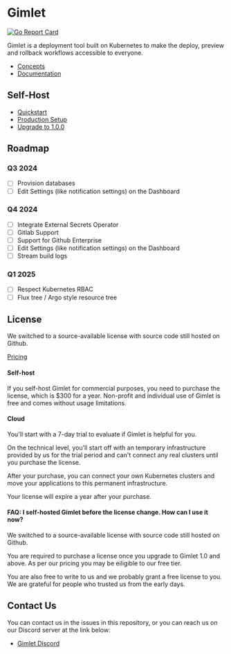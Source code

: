 # Gimlet

[![Go Report Card](https://goreportcard.com/badge/github.com/gimlet-io/gimlet)](https://goreportcard.com/report/github.com/gimlet-io/gimlet)

Gimlet is a deployment tool built on Kubernetes to make the deploy, preview and rollback workflows accessible to everyone.

- [Concepts](https://gimlet.io/docs/concepts)
- [Documentation](https://gimlet.io/docs/)

## Self-Host

- [Quickstart](https://gimlet.io/docs/self-host/quickstart)
- [Production Setup](https://gimlet.io/docs/self-host/production-setup)
- [Upgrade to 1.0.0](https://gimlet.io/blog/steps-to-upgrade-gimlet-to-v1-0-0)

## Roadmap

### Q3 2024

- [ ] Provision databases
- [ ] Edit Settings (like notification settings) on the Dashboard

### Q4 2024

- [ ] Integrate External Secrets Operator
- [ ] Gitlab Support
- [ ] Support for Github Enterprise
- [ ] Edit Settings (like notification settings) on the Dashboard
- [ ] Stream build logs

### Q1 2025

- [ ] Respect Kubernetes RBAC
- [ ] Flux tree / Argo style resource tree

## License

We switched to a source-available license with source code still hosted on Github.

[Pricing](https://gimlet.io/pricing)

#### Self-host

If you self-host Gimlet for commercial purposes, you need to purchase the license, which is $300 for a year. 
Non-profit and individual use of Gimlet is free and comes without usage limitations.

#### Cloud

You'll start with a 7-day trial to evaluate if Gimlet is helpful for you.

On the technical level, you'll start off with an temporary infrastructure provided by us for the trial period and can't connect any real clusters until you purchase the license.

After your purchase, you can connect your own Kubernetes clusters and move your applications to this permanent infrastructure.

Your license will expire a year after your purchase.

#### FAQ: I self-hosted Gimlet before the license change. How can I use it now?

We switched to a source-available license with source code still hosted on Github.

You are required to purchase a license once you upgrade to Gimlet 1.0 and above. As per our pricing you may be eiligible to our free tier.

You are also free to write to us and we probably grant a free license to you. We are grateful for people who trusted us from the early days.

## Contact Us

You can contact us in the issues in this repository, or you can reach us on our Discord server at the link below:
- [Gimlet Discord](https://discord.com/invite/ZwQDxPkYzE)
